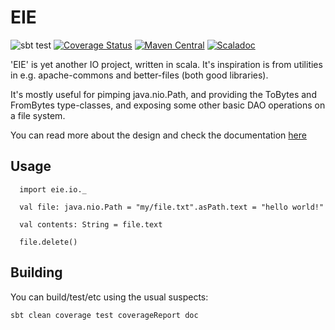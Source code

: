 # EIE

![sbt test](https://github.com/aaronp/eie/actions/workflows/scala.yml/badge.svg)
[![Coverage Status](https://coveralls.io/repos/github/aaronp/eie/badge.svg?branch=master)](https://coveralls.io/github/aaronp/eie?branch=master)
[![Maven Central](https://maven-badges.herokuapp.com/maven-central/com.github.aaronp/eie_2.13/badge.png)](https://maven-badges.herokuapp.com/maven-central/com.github.aaronp/eie_2.13)
[![Scaladoc](https://javadoc-badge.appspot.com/com.github.aaronp/eie_2.13.svg?label=scaladoc)](https://javadoc-badge.appspot.com/com.github.aaronp/eie_2.13)


'EIE' is yet another IO project, written in scala. It's inspiration is
from utilities in e.g. apache-commons and better-files (both good libraries).

It's mostly useful for pimping java.nio.Path, and providing the ToBytes and FromBytes
type-classes, and exposing some other basic DAO operations on a file system.


You can read more about the design and check the documentation [here](https://aaronp.github.io/eie)

## Usage


```
  import eie.io._

  val file: java.nio.Path = "my/file.txt".asPath.text = "hello world!"

  val contents: String = file.text

  file.delete()
```

## Building

You can build/test/etc using the usual suspects:

```
sbt clean coverage test coverageReport doc
```
